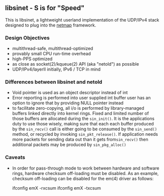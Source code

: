 ## libsinet - S is for "Speed"


This is libsinet, a lightweight userland implementation of the UDP/IPv4 stack
designed to plug into the [netmap](https://code.google.com/p/netmap/) framework.

### Design Objectives

 - multithread-safe, multithread-optimized
 - provably small CPU run-time overhead
 - high-PPS optimized
 - as close as socket(2)/kqueue(2) API (aka "netold") as possible
 - UDP/IPv4/layerII initially, IPv6 / TCP in mind

### Differences between libsinet and netold

 - Void pointer is used as an object descriptor instead of int
 - Error reporting is performed into user supplied int buffer
   user has an option to ignore that by providing NULL pointer instead
 - to facilitate zero-copying, all i/o is performed by library-managed 
   buffers linked directly into kernel rings. Fixed and limited number
   of those buffers are allocated during the ```sin_init()```. It is
   the applications duty to use those wisely, making sure that each each
   buffer produced by the ```sin_recv()``` call is either going to be consumed
   by the ```sin_send()``` method, or recycled by invoking 
   ```sin_pkt_release()```. If application needs more packets for sending
   data out than it gets from```sin_recv()``` then additional packets may
   be produced by ```sin_pkg_alloc()```

### Caveats

-  In order for pass-through mode to work between hardware and software rings, hardware checksum off-loading must be disabled. As an example, checksum off-loading can be disabled for the em(4) driver as follows:

    ifconfig emX -rxcsum
    ifconfig emX -txcsum
